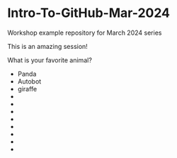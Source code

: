 # Intro-To-GitHub-Mar-2024
Workshop example repository for March 2024 series


This is an amazing session!



What is your favorite animal?

- Panda
- Autobot
- giraffe
-
-
-
-
-
-
-
-
